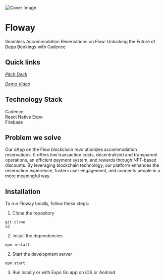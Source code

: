 ![Cover Image](https://i.imgur.com/kJObnUi.png)

# Floway
Seamless Accommodation Reservations on Flow: Unlocking the Future of Dapp Bookings with Cadence

## Quick links
[*Pitch Deck*]()

[*Demo Video*](https://youtu.be/gEzGY7CNg0o)

## Technology Stack
Cadence<br>
React Native Expo<br>
Firebase

## Problem we solve
Our dApp on the Flow blockchain revolutionizes accommodation reservations. It offers low transaction costs, decentralized and transparent operations, an efficient payment system, and rewards through NFT-based discounts. By leveraging blockchain technology, our platform enhances the reservation experience, fosters user engagement, and connects people in a more meaningful way.

## Installation
To run Floway locally, follow these steps:
1. Clone the repository
```
git clone
cd 
```
2. Install the dependencies
```
npm install
```
2. Start the development server
```
npm start
```
3. Run locally or with Expo Go app on iOS or Android
